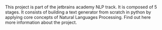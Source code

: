 This project is part of the jetbrains academy NLP track. It is composed of 5 stages.
It consists of building a text generator  from scratch in python by applying core concepts of Natural Languages Processing.
Find out <a> here </a>  more information about the project.
